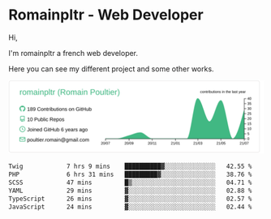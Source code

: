 # Romainpltr - Web Developer

Hi,

I'm romainpltr a french web developer.

Here you can see my different project and some other works.



[![](https://raw.githubusercontent.com/romainpltr/romainpltr/master/profile-summary-card-output/vue/0-profile-details.svg)](https://github.com/vn7n24fzkq/github-profile-summary-cards)

<!--START_SECTION:waka-->

```text
Twig            7 hrs 9 mins    ██████████▓░░░░░░░░░░░░░░   42.55 %
PHP             6 hrs 31 mins   █████████▓░░░░░░░░░░░░░░░   38.76 %
SCSS            47 mins         █▒░░░░░░░░░░░░░░░░░░░░░░░   04.71 %
YAML            29 mins         ▓░░░░░░░░░░░░░░░░░░░░░░░░   02.88 %
TypeScript      26 mins         ▓░░░░░░░░░░░░░░░░░░░░░░░░   02.57 %
JavaScript      24 mins         ▓░░░░░░░░░░░░░░░░░░░░░░░░   02.44 %
```

<!--END_SECTION:waka-->
